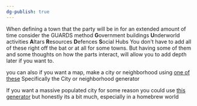 ```yaml
---
dg-publish: true
---
```

When defining a town that the party will be in for an extended amount of time consider the GUARDS method
**G**overnment buildings
**U**nderworld activities
**A**ltars
**R**esources
**D**efences
**S**ocial Hubs
You don't have to add all of these right off the bat or at all for some towns. But having some of them and some thoughts on how the parts interact, will allow you to add depth later if you want to.

you can also if you want a map, make a city or neighborhood using [one of these](https://watabou.itch.io/) Specifically the City or neighborhood generator 

If you want a massive populated city for some reason you could use [this generator](https://praxxian.github.io/RPG-City-Generator/) but honestly its a bit much, especially in a homebrew world